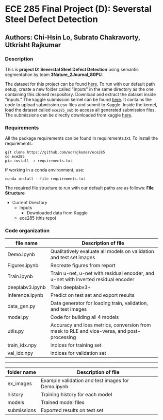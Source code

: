 # ECE 285 Final Project (D): Severstal Steel Defect Detection
## Authors: Chi-Hsin Lo, Subrato Chakravorty, Utkrisht Rajkumar

### Description
This is **project D: Severstal Steel Defect Detection** using semantic segmentation by team **3Nature_2Journal_8GPU**. 

The dataset for this project can be found [here](https://www.kaggle.com/c/severstal-steel-defect-detection/data). To run with our default path setup, create a new folder called "inputs" in the same directory as the one containing this cloned respository. Download and extract the dataset inside "inputs." The kaggle submission kernel can be found [here](https://www.kaggle.com/urajkumar/ece285-project-d). It contains the code to upload submission.csv files and submit to Kaggle. Inside the kernel, load the dataset called `ece285_sub` to access all generated submission files. The submissions can be directly downloaded from kaggle [here](www.kaggle.com/dataset/3c0f2f90f63341b33e3ec48908abd621c72ed0487aaa3a7341b1df17c1930c89).

### Requirements
All the package requirements can be found in requirements.txt. To install the requirements:

```
git clone https://github.com/ucrajkumar/ece285
cd ece285
pip install -r requirements.txt
```

If working in a conda environment, use: 

`conda install --file requirements.txt`

The required file structure to run with our default paths are as follows:
**File Structure**

* Current Directory
  * Inputs
    * Downloaded data from Kaggle
  * ece285 (this repo)
    
### Code organization


file name | Description of file 
--- | ---
Demo.ipynb | Qualitatively evaluate all models on validation and test set images
Figures.ipynb | Recreate figures from report
Train.ipynb | Train u-net, u-net with residual encoder, and u-net with inverted residual encoder
deeplabv3.ipynb | Train deeplabv3+
Inference.ipynb | Predict on test set and export results
data_gen.py | Data generator for loading train, validation, and test images
model.py | Code for building all 4 models
utils.py | Accuracy and loss metrics, conversion from mask to RLE and vice-versa, and post-processing
train_idx.npy | indices for training set
val_idx.npy | indices for validation set
-----------------------------------
folder name | Description of file 
--- | ---
ex_images | Example validation and test images for Demo.ipynb
history | Training history for each model
models | Trained model files
submissions | Exported results on test set
